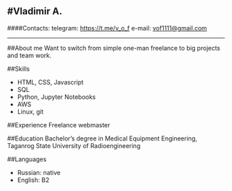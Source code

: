 #Vladimir A.
---

####Contacts:
telegram: https://t.me/v_o_f 
e-mail: vof1111@gmail.com

---
##About me
Want to switch from simple one-man freelance to big projects and team work.

##Skills
- HTML, CSS, Javascript
- SQL
- Python, Jupyter Notebooks
- AWS
- Linux, git

##Experience
Freelance webmaster

##Education
Bachelor’s degree in Medical Equipment Engineering, Taganrog State University of Radioengineering

##Languages
- Russian: native
- English: B2



